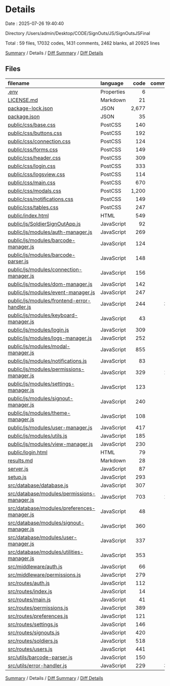 # Details

Date : 2025-07-26 19:40:40

Directory /Users/admin/Desktop/CODE/SignOuts/JS/SignOutsJSFinal

Total : 59 files,  17032 codes, 1431 comments, 2462 blanks, all 20925 lines

[Summary](results.md) / Details / [Diff Summary](diff.md) / [Diff Details](diff-details.md)

## Files
| filename | language | code | comment | blank | total |
| :--- | :--- | ---: | ---: | ---: | ---: |
| [.env](/.env) | Properties | 6 | 4 | 4 | 14 |
| [LICENSE.md](/LICENSE.md) | Markdown | 21 | 0 | 18 | 39 |
| [package-lock.json](/package-lock.json) | JSON | 2,677 | 0 | 1 | 2,678 |
| [package.json](/package.json) | JSON | 35 | 0 | 1 | 36 |
| [public/css/base.css](/public/css/base.css) | PostCSS | 140 | 2 | 5 | 147 |
| [public/css/buttons.css](/public/css/buttons.css) | PostCSS | 192 | 6 | 34 | 232 |
| [public/css/connection.css](/public/css/connection.css) | PostCSS | 124 | 3 | 21 | 148 |
| [public/css/forms.css](/public/css/forms.css) | PostCSS | 149 | 3 | 26 | 178 |
| [public/css/header.css](/public/css/header.css) | PostCSS | 309 | 3 | 50 | 362 |
| [public/css/login.css](/public/css/login.css) | PostCSS | 333 | 5 | 52 | 390 |
| [public/css/logsview.css](/public/css/logsview.css) | PostCSS | 114 | 0 | 23 | 137 |
| [public/css/main.css](/public/css/main.css) | PostCSS | 670 | 18 | 116 | 804 |
| [public/css/modals.css](/public/css/modals.css) | PostCSS | 1,200 | 32 | 182 | 1,414 |
| [public/css/notifications.css](/public/css/notifications.css) | PostCSS | 149 | 1 | 26 | 176 |
| [public/css/tables.css](/public/css/tables.css) | PostCSS | 247 | 9 | 40 | 296 |
| [public/index.html](/public/index.html) | HTML | 549 | 3 | 55 | 607 |
| [public/js/SoldierSignOutApp.js](/public/js/SoldierSignOutApp.js) | JavaScript | 92 | 2 | 21 | 115 |
| [public/js/modules/auth-manager.js](/public/js/modules/auth-manager.js) | JavaScript | 269 | 9 | 56 | 334 |
| [public/js/modules/barcode-manager.js](/public/js/modules/barcode-manager.js) | JavaScript | 124 | 0 | 36 | 160 |
| [public/js/modules/barcode-parser.js](/public/js/modules/barcode-parser.js) | JavaScript | 148 | 0 | 62 | 210 |
| [public/js/modules/connection-manager.js](/public/js/modules/connection-manager.js) | JavaScript | 156 | 6 | 28 | 190 |
| [public/js/modules/dom-manager.js](/public/js/modules/dom-manager.js) | JavaScript | 142 | 31 | 28 | 201 |
| [public/js/modules/event-manager.js](/public/js/modules/event-manager.js) | JavaScript | 247 | 16 | 39 | 302 |
| [public/js/modules/frontend-error-handler.js](/public/js/modules/frontend-error-handler.js) | JavaScript | 244 | 319 | 46 | 609 |
| [public/js/modules/keyboard-manager.js](/public/js/modules/keyboard-manager.js) | JavaScript | 43 | 0 | 8 | 51 |
| [public/js/modules/login.js](/public/js/modules/login.js) | JavaScript | 309 | 3 | 84 | 396 |
| [public/js/modules/logs-manager.js](/public/js/modules/logs-manager.js) | JavaScript | 252 | 7 | 61 | 320 |
| [public/js/modules/modal-manager.js](/public/js/modules/modal-manager.js) | JavaScript | 855 | 34 | 95 | 984 |
| [public/js/modules/notifications.js](/public/js/modules/notifications.js) | JavaScript | 83 | 0 | 35 | 118 |
| [public/js/modules/permissions-manager.js](/public/js/modules/permissions-manager.js) | JavaScript | 329 | 111 | 51 | 491 |
| [public/js/modules/settings-manager.js](/public/js/modules/settings-manager.js) | JavaScript | 123 | 3 | 20 | 146 |
| [public/js/modules/signout-manager.js](/public/js/modules/signout-manager.js) | JavaScript | 240 | 1 | 18 | 259 |
| [public/js/modules/theme-manager.js](/public/js/modules/theme-manager.js) | JavaScript | 108 | 1 | 20 | 129 |
| [public/js/modules/user-manager.js](/public/js/modules/user-manager.js) | JavaScript | 417 | 14 | 85 | 516 |
| [public/js/modules/utils.js](/public/js/modules/utils.js) | JavaScript | 185 | 14 | 39 | 238 |
| [public/js/modules/view-manager.js](/public/js/modules/view-manager.js) | JavaScript | 230 | 18 | 45 | 293 |
| [public/login.html](/public/login.html) | HTML | 79 | 0 | 16 | 95 |
| [results.md](/results.md) | Markdown | 28 | 0 | 4 | 32 |
| [server.js](/server.js) | JavaScript | 87 | 6 | 27 | 120 |
| [setup.js](/setup.js) | JavaScript | 293 | 7 | 48 | 348 |
| [src/database/database.js](/src/database/database.js) | JavaScript | 307 | 2 | 78 | 387 |
| [src/database/modules/permissions-manager.js](/src/database/modules/permissions-manager.js) | JavaScript | 703 | 153 | 78 | 934 |
| [src/database/modules/preferences-manager.js](/src/database/modules/preferences-manager.js) | JavaScript | 48 | 0 | 9 | 57 |
| [src/database/modules/signout-manager.js](/src/database/modules/signout-manager.js) | JavaScript | 360 | 0 | 47 | 407 |
| [src/database/modules/user-manager.js](/src/database/modules/user-manager.js) | JavaScript | 337 | 4 | 76 | 417 |
| [src/database/modules/utilities-manager.js](/src/database/modules/utilities-manager.js) | JavaScript | 353 | 0 | 48 | 401 |
| [src/middleware/auth.js](/src/middleware/auth.js) | JavaScript | 66 | 3 | 10 | 79 |
| [src/middleware/permissions.js](/src/middleware/permissions.js) | JavaScript | 279 | 76 | 28 | 383 |
| [src/routes/auth.js](/src/routes/auth.js) | JavaScript | 112 | 6 | 20 | 138 |
| [src/routes/index.js](/src/routes/index.js) | JavaScript | 14 | 1 | 2 | 17 |
| [src/routes/main.js](/src/routes/main.js) | JavaScript | 41 | 5 | 8 | 54 |
| [src/routes/permissions.js](/src/routes/permissions.js) | JavaScript | 389 | 57 | 50 | 496 |
| [src/routes/preferences.js](/src/routes/preferences.js) | JavaScript | 121 | 0 | 19 | 140 |
| [src/routes/settings.js](/src/routes/settings.js) | JavaScript | 146 | 9 | 22 | 177 |
| [src/routes/signouts.js](/src/routes/signouts.js) | JavaScript | 420 | 17 | 66 | 503 |
| [src/routes/soldiers.js](/src/routes/soldiers.js) | JavaScript | 518 | 1 | 122 | 641 |
| [src/routes/users.js](/src/routes/users.js) | JavaScript | 441 | 7 | 44 | 492 |
| [src/utils/barcode-parser.js](/src/utils/barcode-parser.js) | JavaScript | 150 | 0 | 64 | 214 |
| [src/utils/error-handler.js](/src/utils/error-handler.js) | JavaScript | 229 | 399 | 45 | 673 |

[Summary](results.md) / Details / [Diff Summary](diff.md) / [Diff Details](diff-details.md)